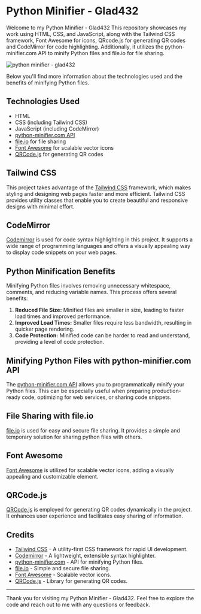 # Python Minifier - Glad432

Welcome to my Python Minifier - Glad432 This repository showcases my work using HTML, CSS, and JavaScript, along with the Tailwind CSS framework, Font Awesome for icons, QRcode.js for generating QR codes and CodeMirror for code highlighting. Additionally, it utilizes the python-minifier.com API to minify Python files and file.io for file sharing.

![python minifier - glad432](https://glad432.github.io/img/favicon.png)

Below you'll find more information about the technologies used and the benefits of minifying Python files.

## Technologies Used

- HTML
- CSS (including Tailwind CSS)
- JavaScript (including CodeMirror)
- [python-minifier.com API](https://www.python-minifier.com/)
- [file.io](https://www.file.io/) for file sharing
- [Font Awesome](https://fontawesome.com/) for scalable vector icons
- [QRCode.js](https://davidshimjs.github.io/qrcodejs/) for generating QR codes

## Tailwind CSS

This project takes advantage of the [Tailwind CSS](https://tailwindcss.com/) framework, which makes styling and designing web pages faster and more efficient. Tailwind CSS provides utility classes that enable you to create beautiful and responsive designs with minimal effort.

## CodeMirror

[Codemirror](https://codemirror.net/) is used for code syntax highlighting in this project. It supports a wide range of programming languages and offers a visually appealing way to display code snippets on your web pages.

## Python Minification Benefits

Minifying Python files involves removing unnecessary whitespace, comments, and reducing variable names. This process offers several benefits:

1. **Reduced File Size:** Minified files are smaller in size, leading to faster load times and improved performance.
2. **Improved Load Times:** Smaller files require less bandwidth, resulting in quicker page rendering.
3. **Code Protection:** Minified code can be harder to read and understand, providing a level of code protection.

## Minifying Python Files with python-minifier.com API

The [python-minifier.com API](https://www.python-minifier.com/) allows you to programmatically minify your Python files. This can be especially useful when preparing production-ready code, optimizing for web services, or sharing code snippets.

## File Sharing with file.io

[file.io](https://www.file.io/) is used for easy and secure file sharing. It provides a simple and temporary solution for sharing python files with others.

## Font Awesome

[Font Awesome](https://fontawesome.com/) is utilized for scalable vector icons, adding a visually appealing and customizable element.

## QRCode.js

[QRCode.js](https://davidshimjs.github.io/qrcodejs/) is employed for generating QR codes dynamically in the project. It enhances user experience and facilitates easy sharing of information.

## Credits

- [Tailwind CSS](https://tailwindcss.com/) - A utility-first CSS framework for rapid UI development.
- [Codemirror](https://codemirror.net/) - A lightweight, extensible syntax highlighter.
- [python-minifier.com](https://www.python-minifier.com/) - API for minifying Python files.
- [file.io](https://www.file.io/) - Simple and secure file sharing.
- [Font Awesome](https://fontawesome.com/) - Scalable vector icons.
- [QRCode.js](https://davidshimjs.github.io/qrcodejs/) - Library for generating QR codes.

---

Thank you for visiting my Python Minifier - Glad432. Feel free to explore the code and reach out to me with any questions or feedback.
